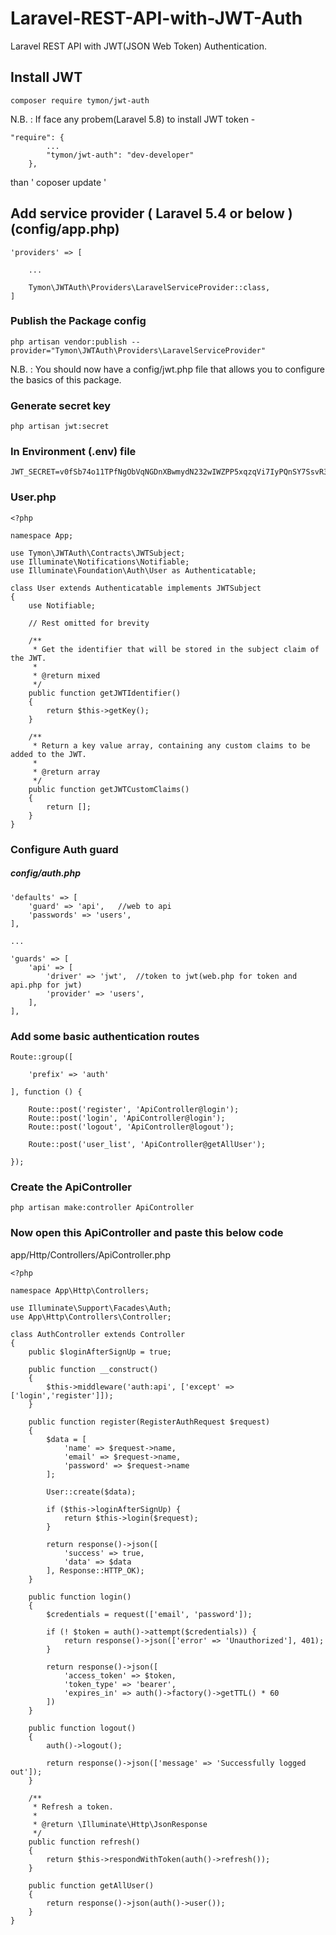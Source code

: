 # Laravel-REST-API-with-JWT-Auth
Laravel REST API with JWT(JSON Web Token) Authentication.

## Install JWT
```
composer require tymon/jwt-auth
```
N.B. : If face any probem(Laravel 5.8) to install JWT token - 
```
"require": {
        ...
        "tymon/jwt-auth": "dev-developer"
    },
```
than ' coposer update '

## Add service provider ( Laravel 5.4 or below )(config/app.php) 
```
'providers' => [

    ...

    Tymon\JWTAuth\Providers\LaravelServiceProvider::class,
]

```
### Publish the Package config
```
php artisan vendor:publish --provider="Tymon\JWTAuth\Providers\LaravelServiceProvider"
```
N.B. : You should now have a config/jwt.php file that allows you to configure the basics of this package.

### Generate secret key
```
php artisan jwt:secret
```
### In Environment (.env) file
```
JWT_SECRET=v0fSb74o11TPfNgObVqNGDnXBwmydN232wIWZPP5xqzqVi7IyPQnSY7SsvR3Ez1fSjh
```
### User.php
```
<?php

namespace App;

use Tymon\JWTAuth\Contracts\JWTSubject;
use Illuminate\Notifications\Notifiable;
use Illuminate\Foundation\Auth\User as Authenticatable;

class User extends Authenticatable implements JWTSubject
{
    use Notifiable;

    // Rest omitted for brevity

    /**
     * Get the identifier that will be stored in the subject claim of the JWT.
     *
     * @return mixed
     */
    public function getJWTIdentifier()
    {
        return $this->getKey();
    }

    /**
     * Return a key value array, containing any custom claims to be added to the JWT.
     *
     * @return array
     */
    public function getJWTCustomClaims()
    {
        return [];
    }
}

```
### Configure Auth guard
##### config/auth.php
```
'defaults' => [
    'guard' => 'api',   //web to api
    'passwords' => 'users',
],

...

'guards' => [
    'api' => [
        'driver' => 'jwt',  //token to jwt(web.php for token and api.php for jwt)
        'provider' => 'users',
    ],
],
```

### Add some basic authentication routes

```
Route::group([

    'prefix' => 'auth'

], function () {

    Route::post('register', 'ApiController@login');
    Route::post('login', 'ApiController@login');
    Route::post('logout', 'ApiController@logout');
    
    Route::post('user_list', 'ApiController@getAllUser');

});
```

### Create the ApiController

```
php artisan make:controller ApiController
```

### Now open this ApiController and paste this below code

app/Http/Controllers/ApiController.php
```
<?php

namespace App\Http\Controllers;

use Illuminate\Support\Facades\Auth;
use App\Http\Controllers\Controller;

class AuthController extends Controller
{
    public $loginAfterSignUp = true;
        
    public function __construct()
    {
        $this->middleware('auth:api', ['except' => ['login','register']]);
    }

    public function register(RegisterAuthRequest $request)
    {
        $data = [
            'name' => $request->name,
            'email' => $request->name,
            'password' => $request->name
        ];
        
        User::create($data);
 
        if ($this->loginAfterSignUp) {
            return $this->login($request);
        }
 
        return response()->json([
            'success' => true,
            'data' => $data
        ], Response::HTTP_OK);
    }
    
    public function login()
    {
        $credentials = request(['email', 'password']);

        if (! $token = auth()->attempt($credentials)) {
            return response()->json(['error' => 'Unauthorized'], 401);
        }

        return response()->json([
            'access_token' => $token,
            'token_type' => 'bearer',
            'expires_in' => auth()->factory()->getTTL() * 60
        ])
    }
        
    public function logout()
    {
        auth()->logout();

        return response()->json(['message' => 'Successfully logged out']);
    }

    /**
     * Refresh a token.
     *
     * @return \Illuminate\Http\JsonResponse
     */
    public function refresh()
    {
        return $this->respondWithToken(auth()->refresh());
    }

    public function getAllUser()
    {
        return response()->json(auth()->user());
    }
}
```

